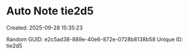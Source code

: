 ﻿# Auto Note tie2d5
Created: 2025-09-28 15:35:23

Random GUID: e2c5ad38-889e-40e6-872e-0728b8138b58
Unique ID: tie2d5
